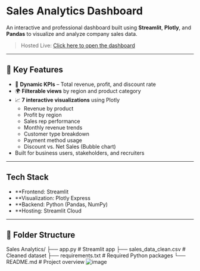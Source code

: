 # Sales Analytics Dashboard

An interactive and professional dashboard built using **Streamlit**, **Plotly**, and **Pandas** to visualize and analyze company sales data.

> Hosted Live: [Click here to open the dashboard](https://salesdashboard-aradiya9t4ln82p4bibfow.streamlit.app/)

---

## 📌 Key Features

- 🧮 **Dynamic KPIs** – Total revenue, profit, and discount rate
- 🌍 **Filterable views** by region and product category
- 📈 **7 interactive visualizations** using Plotly
    - Revenue by product
    - Profit by region
    - Sales rep performance
    - Monthly revenue trends
    - Customer type breakdown
    - Payment method usage
    - Discount vs. Net Sales (Bubble chart)
- Built for business users, stakeholders, and recruiters

---

##  Tech Stack

- **Frontend: Streamlit
- **Visualization: Plotly Express
- **Backend: Python (Pandas, NumPy)
- **Hosting: Streamlit Cloud

---

## 📁 Folder Structure
Sales Analytics/
├── app.py # Streamlit app
├── sales_data_clean.csv # Cleaned dataset
├── requirements.txt # Required Python packages
└── README.md # Project overview
![image](https://github.com/user-attachments/assets/10b5f77e-fb39-48db-8da7-c7bd18032f9d)
